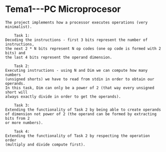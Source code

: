 # Tema1---PC Microprocesor

    The project implements how a processor executes operations (very minimalist).

        Task 1:
    Decoding the instructions - first 3 bits represent the number of instructions,
    the next 2 * N bits represent N op codes (one op code is formed with 2 bits) and
    the last 4 bits represent the operand dimension.

        Task 2:
    Executing instructions - using N and Dim we can compute how many numbers 
    (unsigned shorts) we have to read from stdin in order to obtain our operands.
    In this task, Dim can only be a power of 2 (that way every unsigned short will
    always exactly divide in order to get the operands).

        Task 3:
    Extending the functionality of Task 2 by being able to create operands
    of dimension not power of 2 (the operand can be formed by extracting bits from 2
    or more numbers).

        Task 4:
    Extending the functionality of Task 2 by respecting the operation order 
    (multiply and divide compute first).
